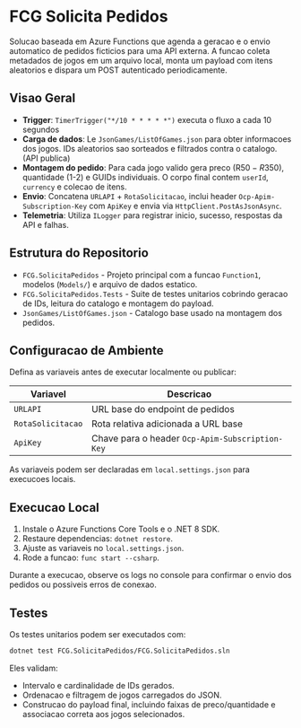# FCG Solicita Pedidos

Solucao baseada em Azure Functions que agenda a geracao e o envio automatico de pedidos ficticios para uma API externa. A funcao coleta metadados de jogos em um arquivo local, monta um payload com itens aleatorios e dispara um POST autenticado periodicamente.

## Visao Geral
- **Trigger**: `TimerTrigger("*/10 * * * * *")` executa o fluxo a cada 10 segundos
- **Carga de dados**: Le `JsonGames/ListOfGames.json` para obter informacoes dos jogos. IDs aleatorios sao sorteados e filtrados contra o catalogo. (API publica)
- **Montagem do pedido**: Para cada jogo valido gera preco (R$50-R$350), quantidade (1-2) e GUIDs individuais. O corpo final contem `userId`, `currency` e colecao de itens.
- **Envio**: Concatena `URLAPI` + `RotaSolicitacao`, inclui header `Ocp-Apim-Subscription-Key` com `ApiKey` e envia via `HttpClient.PostAsJsonAsync`.
- **Telemetria**: Utiliza `ILogger` para registrar inicio, sucesso, respostas da API e falhas.

## Estrutura do Repositorio
- `FCG.SolicitaPedidos` - Projeto principal com a funcao `Function1`, modelos (`Models/`) e arquivo de dados estatico.
- `FCG.SolicitaPedidos.Tests` - Suite de testes unitarios cobrindo geracao de IDs, leitura do catalogo e montagem do payload.
- `JsonGames/ListOfGames.json` - Catalogo base usado na montagem dos pedidos.

## Configuracao de Ambiente
Defina as variaveis antes de executar localmente ou publicar:

| Variavel          | Descricao                                |
|-------------------|-------------------------------------------|
| `URLAPI`          | URL base do endpoint de pedidos           |
| `RotaSolicitacao` | Rota relativa adicionada a URL base       |
| `ApiKey`          | Chave para o header `Ocp-Apim-Subscription-Key` |

As variaveis podem ser declaradas em `local.settings.json` para execucoes locais.

## Execucao Local
1. Instale o Azure Functions Core Tools e o .NET 8 SDK.
2. Restaure dependencias: `dotnet restore`.
3. Ajuste as variaveis no `local.settings.json`.
4. Rode a funcao: `func start --csharp`.

Durante a execucao, observe os logs no console para confirmar o envio dos pedidos ou possiveis erros de conexao.

## Testes
Os testes unitarios podem ser executados com:

```bash
dotnet test FCG.SolicitaPedidos/FCG.SolicitaPedidos.sln
```

Eles validam:
- Intervalo e cardinalidade de IDs gerados.
- Ordenacao e filtragem de jogos carregados do JSON.
- Construcao do payload final, incluindo faixas de preco/quantidade e associacao correta aos jogos selecionados.
